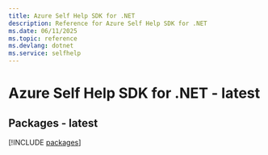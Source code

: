 ```yaml
---
title: Azure Self Help SDK for .NET
description: Reference for Azure Self Help SDK for .NET
ms.date: 06/11/2025
ms.topic: reference
ms.devlang: dotnet
ms.service: selfhelp
---
```

# Azure Self Help SDK for .NET - latest
## Packages - latest
[!INCLUDE [packages](self-help-index.md)]